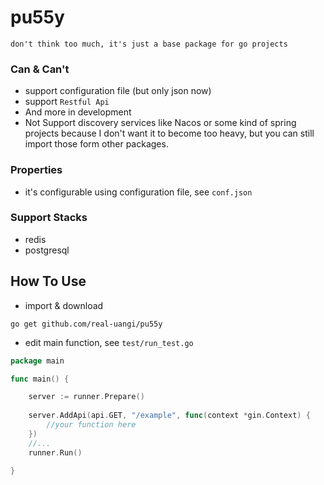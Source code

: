 # pu55y
`don't think too much, it's just a base package for go projects`

### Can & Can't
- support configuration file (but only json now)
- support `Restful Api`
- And more in development
- Not Support discovery services like Nacos or some kind of spring projects because I don't want it to become too heavy, but you can still import those form other packages.

### Properties
- it's configurable using configuration file, see `conf.json`

### Support Stacks
- redis
- postgresql



## How To Use
- import & download 
```shell
go get github.com/real-uangi/pu55y
```
- edit main function, see `test/run_test.go`
```go
package main

func main() {

	server := runner.Prepare()
	
	server.AddApi(api.GET, "/example", func(context *gin.Context) {
		//your function here
	})
	//...
	runner.Run()
	
}
```